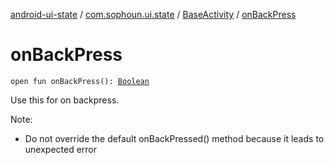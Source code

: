 [android-ui-state](../../index.md) / [com.sophoun.ui.state](../index.md) / [BaseActivity](index.md) / [onBackPress](./on-back-press.md)

# onBackPress

`open fun onBackPress(): `[`Boolean`](https://kotlinlang.org/api/latest/jvm/stdlib/kotlin/-boolean/index.html)

Use this for on backpress.

Note:

* Do not override the default onBackPressed() method
because it leads to unexpected error
